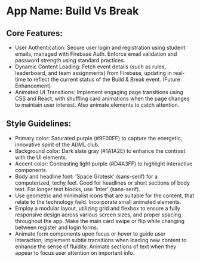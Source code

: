 # **App Name**: Build Vs Break

## Core Features:

- User Authentication: Secure user login and registration using student emails, managed with Firebase Auth. Enforce email validation and password strength using standard practices.
- Dynamic Content Loading: Fetch event details (such as rules, leaderboard, and team assignments) from Firebase, updating in real-time to reflect the current status of the Build & Break event. (Future Enhancement)
- Animated UI Transitions: Implement engaging page transitions using CSS and React, with shuffling card animations when the page changes to maintain user interest. Also animate elements to catch attention.

## Style Guidelines:

- Primary color: Saturated purple (#9F00FF) to capture the energetic, innovative spirit of the AI/ML club.
- Background color: Dark slate gray (#1A1A2E) to enhance the contrast with the UI elements.
- Accent color: Contrasting light purple (#D4A3FF) to highlight interactive components.
- Body and headline font: 'Space Grotesk' (sans-serif) for a computerized, techy feel. Good for headlines or short sections of body text. For longer text blocks, use 'Inter' (sans-serif).
- Use geometric and minimalist icons that are suitable for the content, that relate to the technology field. Incorporate small animated elements.
- Employ a modular layout, utilizing grid and flexbox to ensure a fully responsive design across various screen sizes, and proper spacing throughout the app. Make the main card swipe or flip while changing between register and login forms.
- Animate form components upon focus or hover to guide user interaction; implement subtle transitions when loading new content to enhance the sense of fluidity. Animate sections of text when they appear to focus user attention on important info.